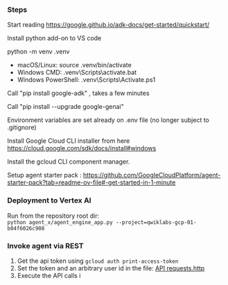 ### Steps

Start reading
https://google.github.io/adk-docs/get-started/quickstart/

Install python add-on to VS code

python -m venv .venv
- macOS/Linux: source .venv/bin/activate
- Windows CMD: .venv\Scripts\activate.bat
- Windows PowerShell: .venv\Scripts\Activate.ps1


Call "pip install google-adk" , takes a few minutes

Call "pip install --upgrade google-genai"

Environment variables are set already on .env file (no longer subject to .gitignore)

Install Google Cloud CLI installer from here https://cloud.google.com/sdk/docs/install#windows 

Install the gcloud CLI component manager.

Setup agent starter pack : https://github.com/GoogleCloudPlatform/agent-starter-pack?tab=readme-ov-file#-get-started-in-1-minute

### Deployment to Vertex AI

Run from the repository root dir: </br>
```python agent_x/agent_engine_app.py --project=qwiklabs-gcp-01-b04f6026c908```

### Invoke agent via REST

1. Get the api token using `gcloud auth print-access-token`
2. Set the token and an arbitrary user id in the file: [API requests.http](./API%20requests.http#L1-2)
3. Execute the API calls i 